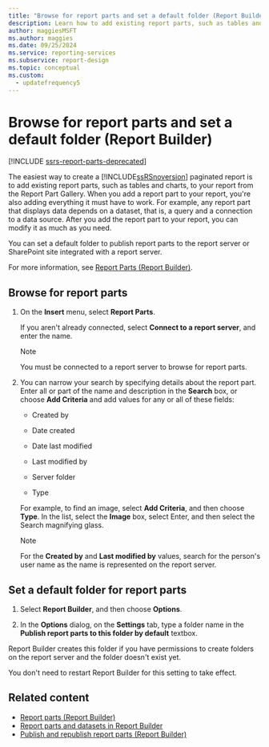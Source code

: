 ```yaml
---
title: "Browse for report parts and set a default folder (Report Builder)"
description: Learn how to add existing report parts, such as tables and charts, to your report from the Report Part Gallery in Report Builder.
author: maggiesMSFT
ms.author: maggies
ms.date: 09/25/2024
ms.service: reporting-services
ms.subservice: report-design
ms.topic: conceptual
ms.custom:
  - updatefrequency5
---
```

# Browse for report parts and set a default folder (Report Builder)

[!INCLUDE [ssrs-report-parts-deprecated](../../includes/ssrs-report-parts-deprecated.md)]

The easiest way to create a [!INCLUDE[ssRSnoversion](../../includes/ssrsnoversion-md.md)] paginated report is to add existing report parts, such as tables and charts, to your report from the Report Part Gallery. When you add a report part to your report, you're also adding everything it must have to work. For example, any report part that displays data depends on a dataset, that is, a query and a connection to a data source. After you add the report part to your report, you can modify it as much as you need.  
  
 You can set a default folder to publish report parts to the report server or SharePoint site integrated with a report server.  
  
 For more information, see [Report Parts &#40;Report Builder&#41;](../../reporting-services/report-design/report-parts-report-builder-and-ssrs.md).  
  
## Browse for report parts  
  
1.  On the **Insert** menu, select **Report Parts**.  
  
     If you aren't already connected, select **Connect to a report server**, and enter the name.  
  
    > [!NOTE]  
    >  You must be connected to a report server to browse for report parts.  
  
1.  You can narrow your search by specifying details about the report part. Enter all or part of the name and description in the **Search** box, or choose **Add Criteria** and add values for any or all of these fields:  
  
    -   Created by  
  
    -   Date created  
  
    -   Date last modified  
  
    -   Last modified by  
  
    -   Server folder  
  
    -   Type  
  
     For example, to find an image, select **Add Criteria**, and then choose **Type**. In the list, select the **Image** box, select Enter, and then select the Search magnifying glass.  
  
    > [!NOTE]  
    >  For the **Created by** and **Last modified by** values, search for the person's user name as the name is represented on the report server.  
  
## Set a default folder for report parts  
  
1.  Select **Report Builder**, and then choose **Options**.  
  
1.  In the **Options** dialog, on the **Settings** tab, type a folder name in the **Publish report parts to this folder by default** textbox.  
  
 Report Builder creates this folder if you have permissions to create folders on the report server and the folder doesn't exist yet.  
  
 You don't need to restart Report Builder for this setting to take effect.  
  
## Related content

- [Report parts &#40;Report Builder&#41;](../../reporting-services/report-design/report-parts-report-builder-and-ssrs.md)
- [Report parts and datasets in Report Builder](../../reporting-services/report-data/report-parts-and-datasets-in-report-builder.md)
- [Publish and republish report parts &#40;Report Builder&#41;](../../reporting-services/report-design/publish-and-republish-report-parts-report-builder-and-ssrs.md)
